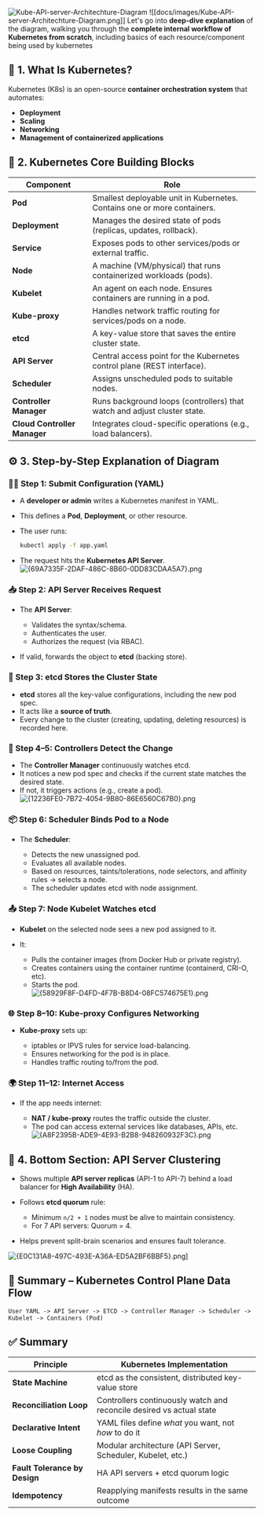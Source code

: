
![Kube-API-server-Architechture-Diagram](images/Kube-API-server-Architechture-Diagram.png)
![[docs/images/Kube-API-server-Architechture-Diagram.png]]
Let's go into **deep-dive explanation** of the diagram, walking you through the **complete internal workflow of Kubernetes from scratch**, including basics of each resource/component being used by kubernetes

## 🧱 1. **What Is Kubernetes?**

Kubernetes (K8s) is an open-source **container orchestration system** that automates:

- **Deployment**
- **Scaling**
- **Networking**
- **Management of containerized applications**

## 🔗 2. **Kubernetes Core Building Blocks**

| Component                    | Role                                                                     |
| ---------------------------- | ------------------------------------------------------------------------ |
| **Pod**                      | Smallest deployable unit in Kubernetes. Contains one or more containers. |
| **Deployment**               | Manages the desired state of pods (replicas, updates, rollback).         |
| **Service**                  | Exposes pods to other services/pods or external traffic.                 |
| **Node**                     | A machine (VM/physical) that runs containerized workloads (pods).        |
| **Kubelet**                  | An agent on each node. Ensures containers are running in a pod.          |
| **Kube-proxy**               | Handles network traffic routing for services/pods on a node.             |
| **etcd**                     | A key-value store that saves the entire cluster state.                   |
| **API Server**               | Central access point for the Kubernetes control plane (REST interface).  |
| **Scheduler**                | Assigns unscheduled pods to suitable nodes.                              |
| **Controller Manager**       | Runs background loops (controllers) that watch and adjust cluster state. |
| **Cloud Controller Manager** | Integrates cloud-specific operations (e.g., load balancers).             |
## ⚙️ 3. **Step-by-Step Explanation of Diagram**

### 🧑‍💻 Step 1: Submit Configuration (YAML)

- A **developer or admin** writes a Kubernetes manifest in YAML.
- This defines a **Pod**, **Deployment**, or other resource.
- The user runs:

    ```bash
    kubectl apply -f app.yaml
    ```
   
- The request hits the **Kubernetes API Server**.
![{69A7335F-2DAF-486C-8B60-0DD83CDAA5A7}.png](docs/images/{69A7335F-2DAF-486C-8B60-0DD83CDAA5A7}.png)
### 📥 Step 2: API Server Receives Request

- The **API Server**:
    - Validates the syntax/schema.
    - Authenticates the user.
    - Authorizes the request (via RBAC).

- If valid, forwards the object to **etcd** (backing store).

### 🧠 Step 3: etcd Stores the Cluster State

- **etcd** stores all the key-value configurations, including the new pod spec.
- It acts like a **source of truth**.
- Every change to the cluster (creating, updating, deleting resources) is recorded here.

### 🔄 Step 4–5: Controllers Detect the Change

- The **Controller Manager** continuously watches etcd.
- It notices a new pod spec and checks if the current state matches the desired state.
- If not, it triggers actions (e.g., create a pod).
![{12236FE0-7B72-4054-9B80-86E6560C67B0}.png](docs/images/{12236FE0-7B72-4054-9B80-86E6560C67B0}.png)
### 📦 Step 6: Scheduler Binds Pod to a Node

- The **Scheduler**:

    - Detects the new unassigned pod.
    - Evaluates all available nodes.
    - Based on resources, taints/tolerations, node selectors, and affinity rules → selects a node.
    - The scheduler updates etcd with node assignment.

### 📤 Step 7: Node Kubelet Watches etcd

- **Kubelet** on the selected node sees a new pod assigned to it.

- It:
    - Pulls the container images (from Docker Hub or private registry).
    - Creates containers using the container runtime (containerd, CRI-O, etc).
    - Starts the pod.
![{58929F8F-D4FD-4F7B-B8D4-08FC574675E1}.png](docs/images/{58929F8F-D4FD-4F7B-B8D4-08FC574675E1}.png)
### 🌐 Step 8–10: Kube-proxy Configures Networking

- **Kube-proxy** sets up:

    - iptables or IPVS rules for service load-balancing.
    - Ensures networking for the pod is in place.
    - Handles traffic routing to/from the pod.

### 🌍 Step 11–12: Internet Access

- If the app needs internet:

    - **NAT / kube-proxy** routes the traffic outside the cluster.
    - The pod can access external services like databases, APIs, etc.
![{A8F2395B-ADE9-4E93-B2B8-948260932F3C}.png](docs/images/{A8F2395B-ADE9-4E93-B2B8-948260932F3C}.png)

## 🧠 4. **Bottom Section: API Server Clustering**

- Shows multiple **API server replicas** (API-1 to API-7) behind a load balancer for **High Availability** (HA).

- Follows **etcd quorum** rule:
    
    - Minimum `n/2 + 1` nodes must be alive to maintain consistency.
    - For 7 API servers: Quorum = 4.

- Helps prevent split-brain scenarios and ensures fault tolerance.

![{E0C131A8-497C-493E-A36A-ED5A2BF6BBF5}.png](docs/images/{E0C131A8-497C-493E-A36A-ED5A2BF6BBF5}.png)]
## 🔁 Summary – Kubernetes Control Plane Data Flow

```
User YAML -> API Server -> ETCD -> Controller Manager -> Scheduler -> Kubelet -> Containers (Pod)
```

## ✅ Summary

|Principle|Kubernetes Implementation|
|---|---|
|**State Machine**|etcd as the consistent, distributed key-value store|
|**Reconciliation Loop**|Controllers continuously watch and reconcile desired vs actual state|
|**Declarative Intent**|YAML files define _what_ you want, not _how_ to do it|
|**Loose Coupling**|Modular architecture (API Server, Scheduler, Kubelet, etc.)|
|**Fault Tolerance by Design**|HA API servers + etcd quorum logic|
|**Idempotency**|Reapplying manifests results in the same outcome|

